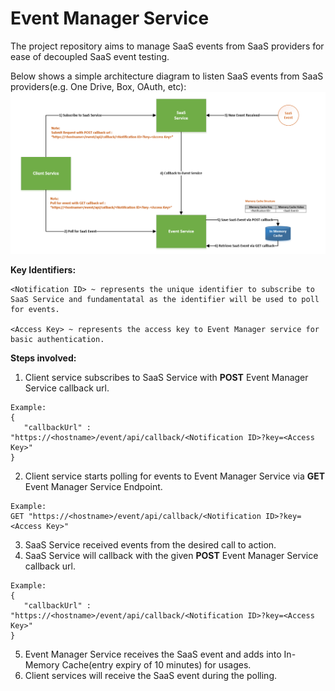# Event Manager Service
 The project repository aims to manage SaaS events from SaaS providers for ease of decoupled SaaS event testing.
 
 Below shows a simple architecture diagram to listen SaaS events from SaaS providers(e.g. One Drive, Box, OAuth, etc):
 ![alt text](/docs/architecture.PNG)
 
 __Key Identifiers:__
 ```
 <Notification ID> ~ represents the unique identifier to subscribe to SaaS Service and fundamentatal as the identifier will be used to poll for events.

 <Access Key> ~ represents the access key to Event Manager service for basic authentication.
 ```
__Steps involved:__ 
 
 1) Client service subscribes to SaaS Service with __POST__ Event Manager Service callback url.
 ```
 Example:
 {
    "callbackUrl" : "https://<hostname>/event/api/callback/<Notification ID>?key=<Access Key>"
 }
 ```
2) Client service starts polling for events to Event Manager Service via __GET__ Event Manager Service Endpoint.
 ```
 Example:
 GET "https://<hostname>/event/api/callback/<Notification ID>?key=<Access Key>"
 ```
 3) SaaS Service received events from the desired call to action.
 4) SaaS Service will callback with the given __POST__ Event Manager Service callback url.
 ```
 Example:
 {
    "callbackUrl" : "https://<hostname>/event/api/callback/<Notification ID>?key=<Access Key>"
 }
 ```
 5) Event Manager Service receives the SaaS event and adds into In-Memory Cache(entry expiry of 10 minutes) for usages.
 6) Client services will receive the SaaS event during the polling.
